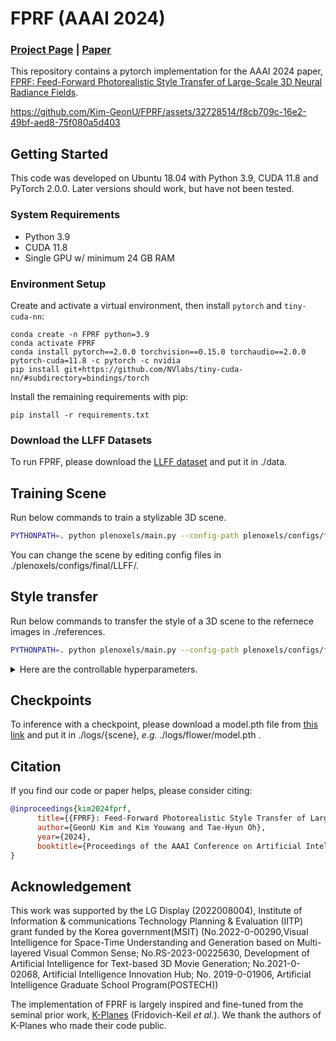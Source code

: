 # FPRF (AAAI 2024)
### [Project Page](https://kim-geonu.github.io/FPRF/) | [Paper](https://kim-geonu.github.io/FPRF/static/pdf/FPRF.pdf)
This repository contains a pytorch implementation for the AAAI 2024 paper, [FPRF: Feed-Forward Photorealistic Style Transfer of Large-Scale 3D Neural Radiance Fields](https://arxiv.org/abs/2401.05516).



https://github.com/Kim-GeonU/FPRF/assets/32728514/f8cb709c-16e2-49bf-aed8-75f080a5d403





## Getting Started
This code was developed on Ubuntu 18.04 with Python 3.9, CUDA 11.8 and PyTorch 2.0.0. Later versions should work, but have not been tested.

### System Requirements
- Python 3.9
- CUDA 11.8
- Single GPU w/ minimum 24 GB RAM

### Environment Setup
Create and activate a virtual environment, then install `pytorch` and `tiny-cuda-nn`:
```
conda create -n FPRF python=3.9
conda activate FPRF
conda install pytorch==2.0.0 torchvision==0.15.0 torchaudio==2.0.0 pytorch-cuda=11.8 -c pytorch -c nvidia
pip install git+https://github.com/NVlabs/tiny-cuda-nn/#subdirectory=bindings/torch
```

Install the remaining requirements with pip:
```
pip install -r requirements.txt
```

### Download the LLFF Datasets
To run FPRF, please download the [LLFF dataset](https://www.kaggle.com/datasets/arenagrenade/llff-dataset-full) and put it in ./data. 

## Training Scene
Run below commands to train a stylizable 3D scene. 
```bash
PYTHONPATH=. python plenoxels/main.py --config-path plenoxels/configs/final/LLFF/llff_flower.py
```
You can change the scene by editing config files in ./plenoxels/configs/final/LLFF/.

## Style transfer 
Run below commands to transfer the style of a 3D scene to the refernece images in ./references.

```bash
PYTHONPATH=. python plenoxels/main.py --config-path plenoxels/configs/final/LLFF/llff_flower.py --log-dir logs/flower --render-only
```
<details><summary>Here are the controllable hyperparameters.</summary>
      
```bash
PYTHONPATH=. python plenoxels/main.py --config-path plenoxels/configs/final/LLFF/llff_flower.py --log-dir logs/flower --render-only  --style_path ./references --num_clusters 10 --local_global_blending_ratio 0.3 --temperature 100
```

* num_clusters - Number of clusters for clustering each reference image.

* local_global_blending_ratio - Ratio of global style feature for style transfer. 1 refers using only global style features and 0 refers using only local style features.

* temperature - Temperature of softmax operation for semantic correspondence matching. 

</details>

## Checkpoints
To inference with a checkpoint, please download a model.pth file from [this link](https://drive.google.com/drive/folders/1wRsHQlqbynXiKeqO81GKuaSX57wyurFF?usp=sharing) and put it in ./logs/{scene}, _e.g._ ./logs/flower/model.pth .

## Citation
If you find our code or paper helps, please consider citing:
````BibTeX
@inproceedings{kim2024fprf,
      title={{FPRF}: Feed-Forward Photorealistic Style Transfer of Large-Scale {3D} Neural Radiance Fields}, 
      author={GeonU Kim and Kim Youwang and Tae-Hyun Oh},
      year={2024},
      booktitle={Proceedings of the AAAI Conference on Artificial Intelligence},
}
````

## Acknowledgement
This work was supported by the LG Display (2022008004), Institute of Information \& communications Technology Planning \& Evaluation (IITP) grant funded by the Korea government(MSIT) (No.2022-0-00290,Visual Intelligence for Space-Time Understanding and Generation based on Multi-layered Visual Common Sense; No.RS-2023-00225630, Development of Artificial Intelligence for Text-based 3D Movie Generation; No.2021-0-02068, Artificial Intelligence Innovation Hub; No. 2019-0-01906, Artificial Intelligence Graduate School Program(POSTECH))

The implementation of FPRF is largely inspired and fine-tuned from the seminal prior work, [K-Planes](https://github.com/sarafridov/K-Planes) (Fridovich-Keil _et al._).
We thank the authors of K-Planes who made their code public.
